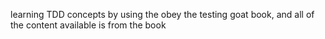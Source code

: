 learning TDD concepts by using the obey the testing goat book, and all of the content available is from the book
